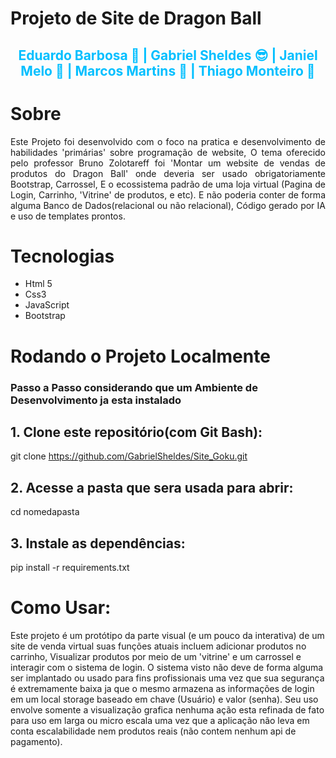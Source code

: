 # Projeto de Site de Dragon Ball
<h2 align='center' style='color:#00BFFF;'> Eduardo Barbosa 🥲 | Gabriel Sheldes 😎 | Janiel Melo 🤡 | Marcos Martins 🤠 | Thiago Monteiro 🥸</h2>






# Sobre
<p align='justify'>
Este Projeto foi desenvolvido com o foco na pratica e desenvolvimento de habilidades 'primárias' sobre programação de website,  
O tema oferecido pelo professor Bruno Zolotareff foi 'Montar um website de vendas de produtos do Dragon Ball' onde deveria ser  
usado obrigatoriamente Bootstrap, Carrossel, E o ecossistema padrão de uma loja virtual (Pagina de Login, Carrinho, 'Vitrine' de  
produtos, e etc). E não poderia conter de forma alguma Banco de Dados(relacional ou não relacional), Código gerado por IA e uso de
templates prontos.
</p>

# Tecnologias 
- Html 5
- Css3
- JavaScript
- Bootstrap

# Rodando o Projeto Localmente
### Passo a Passo considerando que um Ambiente de Desenvolvimento ja esta instalado

<p align='justify'>
  
## 1. Clone este repositório(com Git Bash):
git clone https://github.com/GabrielSheldes/Site_Goku.git
  
## 2. Acesse a pasta que sera usada para abrir:
   cd nomedapasta
   
## 3. Instale as dependências:
   pip install -r requirements.txt
</p>

# Como Usar:
<p align='justify'>
  
Este projeto é um protótipo da parte visual (e um pouco da interativa) de um site de venda virtual suas funções atuais incluem adicionar produtos  no carrinho, Visualizar produtos por meio de um 'vitrine' e um carrossel e interagir com o sistema de login. O sistema visto não deve de forma alguma  ser implantado ou usado para fins profissionais uma vez que sua segurança é extremamente baixa ja que o mesmo armazena as informações de login em um local storage baseado em chave (Usuário) e valor (senha). Seu uso envolve somente a visualização grafica nenhuma ação esta refinada de fato para uso em larga ou micro escala uma vez que a aplicação não leva em conta escalabilidade nem produtos reais (não contem nenhum api de pagamento).

  
</p>

